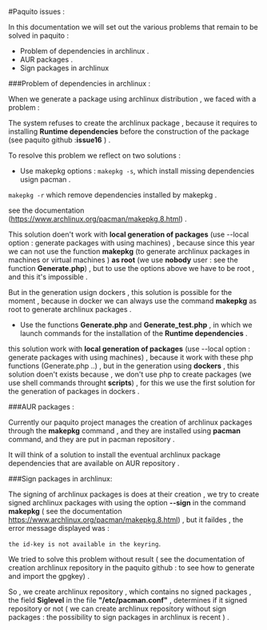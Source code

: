 #Paquito issues :

In this documentation we will set out the various problems that remain to be solved in paquito :

* Problem of dependencies in archlinux .
* AUR packages .
* Sign packages in archlinux


###Problem of dependencies in archlinux :

When we generate a package using archlinux distribution , we faced with a problem :

The system refuses to create the archlinux package , because it requires to installing  **Runtime dependencies** before the construction of the package (see paquito github :**issue16** ) .

To resolve this problem we reflect on two solutions :

* Use makepkg options : 
`makepkg -s`, which install missing dependencies usign pacman .

`makepkg -r` which remove dependencies installed by makepkg .

see the documentation (https://www.archlinux.org/pacman/makepkg.8.html) .

This solution doen't work with **local generation of packages** (use --local option : generate packages with using machines) , because since this year we can not use the function **makepkg** (to generate archlinux packages in machines or virtual machines ) **as root** (we use **nobody** user : see the function **Generate.php**) , but to use the options above we have to be root , and this it's impossible .

But in the generation usign dockers , this solution is possible for the moment , because in docker we can always use the command **makepkg** as root to generate archlinux packages .

* Use the functions **Generate.php** and **Generate_test.php** , in which we launch commands for the installation of the **Runtime dependencies** .

this solution work with **local generation of packages** (use --local option : generate packages with using machines) , because it work with these php functions (Generate.php ..) , but in the generation using **dockers** , this solution doen't exists because , we don't use php to create packages (we use shell commands throught **scripts**) , for this we use the first solution for the generation of packages in dockers .
 

###AUR packages :

Currently our paquito project manages the creation of archlinux packages through the **makepkg** command , and they are installed using **pacman** command, and they are put in pacman repository .

It will think of a solution to install the eventual archlinux package dependencies that are available on AUR repository .


###Sign packages in archlinux:

The signing of archlinux packages is does at their creation , we try to create signed archlinux packages with using the option **--sign** in the command **makepkg** ( see the documentation https://www.archlinux.org/pacman/makepkg.8.html) , but it faildes , the error message displayed was :

`the id-key is not available in the keyring`.

We tried to solve this problem without result ( see the documentation of creation archlinux repository in the paquito github : to see how to generate and import the gpgkey) .

So , we create archlinux repository , which contains no signed packages , the field **Siglevel** in the file **"/etc/pacman.conf"** , determines if it signed repository or not ( we can create archlinux repository without sign packages : the possibility to sign packages in archlinux is recent ) .

